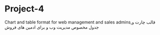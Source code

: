 # Project-4
Chart and table format for web management and sales admins,قالب چارت و جدول مخصوص مدیریت وب و برای ادمین های فروش
